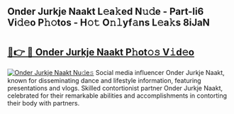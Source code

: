 ## Onder Jurkje Naakt L𝚎a𝚔ed N𝚞𝚍e - Part-Ii6 Vi𝚍𝚎o P𝚑𝚘tos - H𝚘𝚝 O𝚗𝚕yf𝚊ns L𝚎a𝚔s 8iJaN

# <h2><a href="http://kfe9fr.oniu.top/?m=Onder+Jurkje+Naakt">🔗👉 🔴 Onder Jurkje Naakt P𝚑ot𝚘𝚜 V𝚒d𝚎o</a></h2>

[![Onder Jurkje Naakt Nu𝚍e𝚜](https://i.imgur.com/0qMVB7G.gif)](http://kfe9fr.oniu.top/?m=Onder+Jurkje+Naakt)
Social media influencer Onder Jurkje Naakt, known for disseminating dance and lifestyle information, featuring presentations and vlogs. Skilled contortionist partner Onder Jurkje Naakt, celebrated for their remarkable abilities and accomplishments in contorting their body with partners.  
